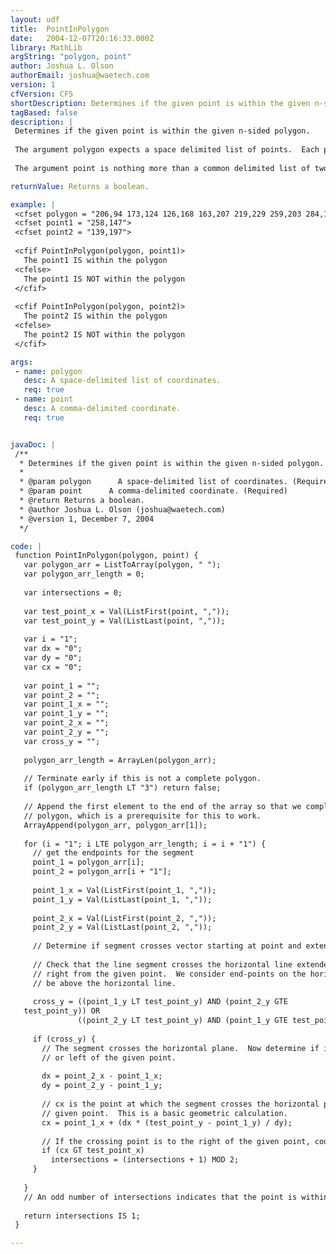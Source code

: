```yaml
---
layout: udf
title:  PointInPolygon
date:   2004-12-07T20:16:33.000Z
library: MathLib
argString: "polygon, point"
author: Joshua L. Olson
authorEmail: joshua@waetech.com
version: 1
cfVersion: CF5
shortDescription: Determines if the given point is within the given n-sided polygon.
tagBased: false
description: |
 Determines if the given point is within the given n-sided polygon.
 
 The argument polygon expects a space delimited list of points.  Each point is in itself a comma delimited pair of value.  Example: &quot;206,94 173,124 126,168 163,207&quot;
 
 The argument point is nothing more than a common delimited list of two numbers.  Example: &quot;258,147&quot;

returnValue: Returns a boolean.

example: |
 <cfset polygon = "206,94 173,124 126,168 163,207 219,229 259,203 284,141 274,105 255,87 229,77">
 <cfset point1 = "258,147">
 <cfset point2 = "139,197">
 
 <cfif PointInPolygon(polygon, point1)>
   The point1 IS within the polygon
 <cfelse>
   The point1 IS NOT within the polygon
 </cfif>
 
 <cfif PointInPolygon(polygon, point2)>
   The point2 IS within the polygon
 <cfelse>
   The point2 IS NOT within the polygon
 </cfif>

args:
 - name: polygon
   desc: A space-delimited list of coordinates.
   req: true
 - name: point
   desc: A comma-delimited coordinate.
   req: true


javaDoc: |
 /**
  * Determines if the given point is within the given n-sided polygon.
  * 
  * @param polygon      A space-delimited list of coordinates. (Required)
  * @param point      A comma-delimited coordinate. (Required)
  * @return Returns a boolean. 
  * @author Joshua L. Olson (joshua@waetech.com) 
  * @version 1, December 7, 2004 
  */

code: |
 function PointInPolygon(polygon, point) {
   var polygon_arr = ListToArray(polygon, " ");
   var polygon_arr_length = 0;
   
   var intersections = 0;
   
   var test_point_x = Val(ListFirst(point, ","));
   var test_point_y = Val(ListLast(point, ","));
   
   var i = "1";
   var dx = "0";
   var dy = "0";
   var cx = "0";
   
   var point_1 = "";
   var point_2 = "";
   var point_1_x = "";
   var point_1_y = "";
   var point_2_x = "";
   var point_2_y = "";
   var cross_y = "";
   
   polygon_arr_length = ArrayLen(polygon_arr);
   
   // Terminate early if this is not a complete polygon.
   if (polygon_arr_length LT "3") return false;
   
   // Append the first element to the end of the array so that we complete the
   // polygon, which is a prerequisite for this to work.
   ArrayAppend(polygon_arr, polygon_arr[1]);
   
   for (i = "1"; i LTE polygon_arr_length; i = i + "1") {
     // get the endpoints for the segment
     point_1 = polygon_arr[i];
     point_2 = polygon_arr[i + "1"];
   
     point_1_x = Val(ListFirst(point_1, ","));
     point_1_y = Val(ListLast(point_1, ","));
   
     point_2_x = Val(ListFirst(point_2, ","));
     point_2_y = Val(ListLast(point_2, ","));
   
     // Determine if segment crosses vector starting at point and extending right
   
     // Check that the line segment crosses the horizontal line extended left and
     // right from the given point.  We consider end-points on the horizontal line to
     // be above the horizontal line.
   
     cross_y = ((point_1_y LT test_point_y) AND (point_2_y GTE
   test_point_y)) OR
               ((point_2_y LT test_point_y) AND (point_1_y GTE test_point_y));
   
     if (cross_y) {
       // The segment crosses the horizontal plane.  Now determine if it's to the right
       // or left of the given point.
   
       dx = point_2_x - point_1_x;
       dy = point_2_y - point_1_y;
   
       // cx is the point at which the segment crosses the horizontal plane of the
       // given point.  This is a basic geometric calculation.
       cx = point_1_x + (dx * (test_point_y - point_1_y) / dy);
   
       // If the crossing point is to the right of the given point, count it
       if (cx GT test_point_x)
         intersections = (intersections + 1) MOD 2;
     }
   
   }
   // An odd number of intersections indicates that the point is within the polygon
   
   return intersections IS 1;
 }

---
```


